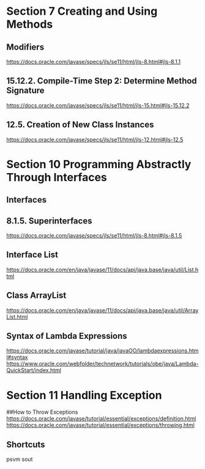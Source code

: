 # Section 7 Creating and Using Methods
## Modifiers

https://docs.oracle.com/javase/specs/jls/se11/html/jls-8.html#jls-8.1.1

## 15.12.2. Compile-Time Step 2: Determine Method Signature
https://docs.oracle.com/javase/specs/jls/se11/html/jls-15.html#jls-15.12.2

## 12.5. Creation of New Class Instances
https://docs.oracle.com/javase/specs/jls/se11/html/jls-12.html#jls-12.5

# Section 10 Programming Abstractly Through Interfaces
## Interfaces
## 8.1.5. Superinterfaces
https://docs.oracle.com/javase/specs/jls/se11/html/jls-8.html#jls-8.1.5

## Interface List<E>
https://docs.oracle.com/en/java/javase/11/docs/api/java.base/java/util/List.html

## Class ArrayList<E>
https://docs.oracle.com/en/java/javase/11/docs/api/java.base/java/util/ArrayList.html

## Syntax of Lambda Expressions
https://docs.oracle.com/javase/tutorial/java/javaOO/lambdaexpressions.html#syntax
https://www.oracle.com/webfolder/technetwork/tutorials/obe/java/Lambda-QuickStart/index.html

# Section 11 Handling Exception

##How to Throw Exceptions
https://docs.oracle.com/javase/tutorial/essential/exceptions/definition.html
https://docs.oracle.com/javase/tutorial/essential/exceptions/throwing.html

## Shortcuts
psvm
sout